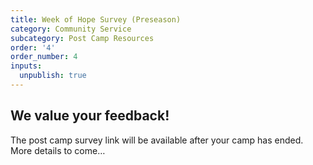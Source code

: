```yaml
---
title: Week of Hope Survey (Preseason)
category: Community Service
subcategory: Post Camp Resources
order: '4'
order_number: 4
inputs:
  unpublish: true
---
```

## We value your feedback!

The post camp survey link will be available after your camp has ended. More details to come…

<div><p>&nbsp;</p></div>